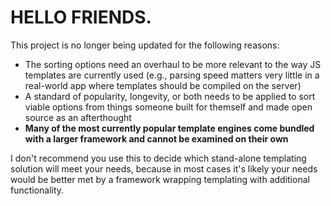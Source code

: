 # HELLO FRIENDS.

This project is no longer being updated for the following reasons:
- The sorting options need an overhaul to be more relevant to the way JS templates are currently used (e.g., parsing speed matters very little in a real-world app where templates should be compiled on the server)
- A standard of popularity, longevity, or both needs to be applied to sort viable options from things someone built for themself and made open source as an afterthought
- __Many of the most currently popular template engines come bundled with a larger framework and cannot be examined on their own__

I don't recommend you use this to decide which stand-alone templating solution will meet your needs, because in most cases it's likely your needs would be better met by a framework wrapping templating with additional functionality.

